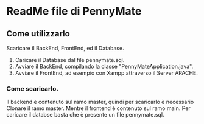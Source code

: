 # ReadMe file di PennyMate
## Come utilizzarlo

Scaricare il BackEnd, FrontEnd, ed il Database.
1. Caricare il Database dal file pennymate.sql.
2. Avviare il BackEnd, compilando la classe "PennyMateApplication.java".
3. Avviare il FrontEnd, ad esempio con Xampp attraverso il Server APACHE.



### Come scaricarlo.

Il backend è contenuto sul ramo master, quindi per scaricarlo è necessario Clonare il ramo master.
Mentre il frontend è contenuto sul ramo main.
Per caricare il databse basta che è presente un file pennymate.sql.
